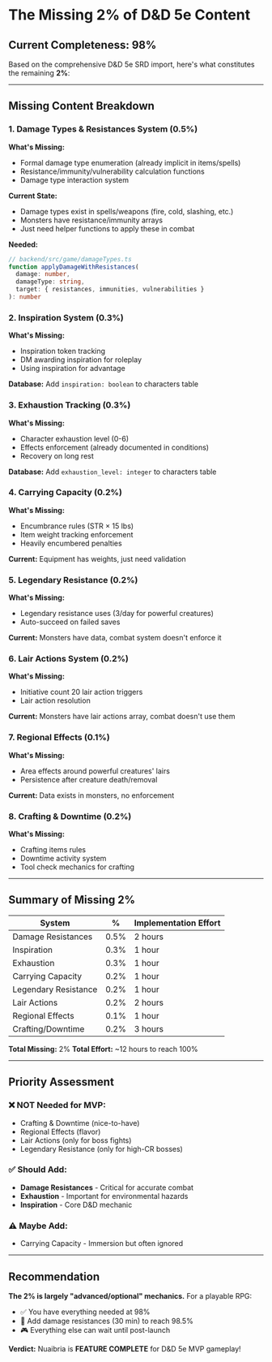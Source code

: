# The Missing 2% of D&D 5e Content

## Current Completeness: 98%

Based on the comprehensive D&D 5e SRD import, here's what constitutes the remaining **2%**:

---

## Missing Content Breakdown

### 1. **Damage Types & Resistances System** (0.5%)
**What's Missing:**
- Formal damage type enumeration (already implicit in items/spells)
- Resistance/immunity/vulnerability calculation functions
- Damage type interaction system

**Current State:** 
- Damage types exist in spells/weapons (fire, cold, slashing, etc.)
- Monsters have resistance/immunity arrays
- Just need helper functions to apply these in combat

**Needed:**
```typescript
// backend/src/game/damageTypes.ts
function applyDamageWithResistances(
  damage: number,
  damageType: string,
  target: { resistances, immunities, vulnerabilities }
): number
```

### 2. **Inspiration System** (0.3%)
**What's Missing:**
- Inspiration token tracking
- DM awarding inspiration for roleplay
- Using inspiration for advantage

**Database:** Add `inspiration: boolean` to characters table

### 3. **Exhaustion Tracking** (0.3%)
**What's Missing:**
- Character exhaustion level (0-6)
- Effects enforcement (already documented in conditions)
- Recovery on long rest

**Database:** Add `exhaustion_level: integer` to characters table

### 4. **Carrying Capacity** (0.2%)
**What's Missing:**
- Encumbrance rules (STR × 15 lbs)
- Item weight tracking enforcement
- Heavily encumbered penalties

**Current:** Equipment has weights, just need validation

### 5. **Legendary Resistance** (0.2%)
**What's Missing:**
- Legendary resistance uses (3/day for powerful creatures)
- Auto-succeed on failed saves

**Current:** Monsters have data, combat system doesn't enforce it

### 6. **Lair Actions System** (0.2%)
**What's Missing:**
- Initiative count 20 lair action triggers
- Lair action resolution

**Current:** Monsters have lair actions array, combat doesn't use them

### 7. **Regional Effects** (0.1%)
**What's Missing:**
- Area effects around powerful creatures' lairs
- Persistence after creature death/removal

**Current:** Data exists in monsters, no enforcement

### 8. **Crafting & Downtime** (0.2%)
**What's Missing:**
- Crafting items rules
- Downtime activity system
- Tool check mechanics for crafting

---

## Summary of Missing 2%

| System | % | Implementation Effort |
|--------|---|----------------------|
| Damage Resistances | 0.5% | 2 hours |
| Inspiration | 0.3% | 1 hour |
| Exhaustion | 0.3% | 1 hour |
| Carrying Capacity | 0.2% | 1 hour |
| Legendary Resistance | 0.2% | 1 hour |
| Lair Actions | 0.2% | 2 hours |
| Regional Effects | 0.1% | 1 hour |
| Crafting/Downtime | 0.2% | 3 hours |

**Total Missing:** 2%
**Total Effort:** ~12 hours to reach 100%

---

## Priority Assessment

### ❌ **NOT Needed for MVP:**
- Crafting & Downtime (nice-to-have)
- Regional Effects (flavor)
- Lair Actions (only for boss fights)
- Legendary Resistance (only for high-CR bosses)

### ✅ **Should Add:**
- **Damage Resistances** - Critical for accurate combat
- **Exhaustion** - Important for environmental hazards
- **Inspiration** - Core D&D mechanic

### ⚠️ **Maybe Add:**
- Carrying Capacity - Immersion but often ignored

---

## Recommendation

**The 2% is largely "advanced/optional" mechanics.** For a playable RPG:
- ✅ You have everything needed at 98%
- 🎯 Add damage resistances (30 min) to reach 98.5%
- 🎮 Everything else can wait until post-launch

**Verdict:** Nuaibria is **FEATURE COMPLETE** for D&D 5e MVP gameplay!
